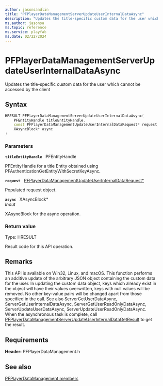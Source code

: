 ```yaml
---
author: jasonsandlin
title: "PFPlayerDataManagementServerUpdateUserInternalDataAsync"
description: "Updates the title-specific custom data for the user which cannot be accessed by the client"
ms.author: jasonsa
ms.topic: reference
ms.service: playfab
ms.date: 02/22/2024
---
```


# PFPlayerDataManagementServerUpdateUserInternalDataAsync  

Updates the title-specific custom data for the user which cannot be accessed by the client  

## Syntax  
  
```cpp
HRESULT PFPlayerDataManagementServerUpdateUserInternalDataAsync(  
    PFEntityHandle titleEntityHandle,  
    const PFPlayerDataManagementUpdateUserInternalDataRequest* request,  
    XAsyncBlock* async  
)  
```  
  
### Parameters  
  
**`titleEntityHandle`** &nbsp; PFEntityHandle  
  
PFEntityHandle for a title Entity obtained using PFAuthenticationGetEntityWithSecretKeyAsync.  
  
**`request`** &nbsp; [PFPlayerDataManagementUpdateUserInternalDataRequest*](../../pfplayerdatamanagementtypes/structs/pfplayerdatamanagementupdateuserinternaldatarequest.md)  
  
Populated request object.  
  
**`async`** &nbsp; XAsyncBlock*  
*_Inout_*  
  
XAsyncBlock for the async operation.  
  
  
### Return value
Type: HRESULT
  
Result code for this API operation.
  
## Remarks  
  
This API is available on Win32, Linux, and macOS. This function performs an additive update of the arbitrary JSON object containing the custom data for the user. In updating the custom data object, keys which already exist in the object will have their values overwritten, keys with null values will be removed. No other key-value pairs will be changed apart from those specified in the call. See also ServerGetUserDataAsync, ServerGetUserInternalDataAsync, ServerGetUserReadOnlyDataAsync, ServerUpdateUserDataAsync, ServerUpdateUserReadOnlyDataAsync. When the asynchronous task is complete, call [PFPlayerDataManagementServerUpdateUserInternalDataGetResult](pfplayerdatamanagementserverupdateuserinternaldatagetresult.md) to get the result.
  
## Requirements  
  
**Header:** PFPlayerDataManagement.h
  
## See also  
[PFPlayerDataManagement members](../pfplayerdatamanagement_members.md)  

  
  
